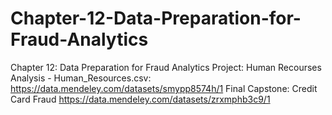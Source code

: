 # Chapter-12-Data-Preparation-for-Fraud-Analytics
Chapter 12: Data Preparation for Fraud Analytics
Project: Human Recourses Analysis - Human_Resources.csv:
https://data.mendeley.com/datasets/smypp8574h/1
Final Capstone: Credit Card Fraud
https://data.mendeley.com/datasets/zrxmphb3c9/1
